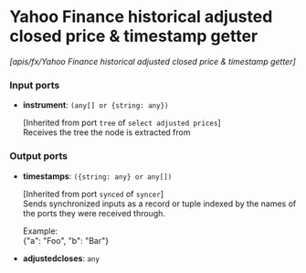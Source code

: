 # Yahoo Finance historical adjusted closed price & timestamp getter

_[apis/fx/Yahoo Finance historical adjusted closed price & timestamp getter]_

### Input ports

* __instrument__: ` (any[] or {string: any}) `


    [Inherited from port `tree` of `select adjusted prices`]   
    Receives the tree the node is extracted from  

### Output ports

* __timestamps__: ` ({string: any} or any[]) `


    [Inherited from port `synced` of `syncer`]   
    Sends synchronized inputs as a record or tuple indexed by the names of the ports they were received through.  
      
    Example:  
    {"a": "Foo", "b": "Bar"}  


* __adjustedcloses__: ` any `

